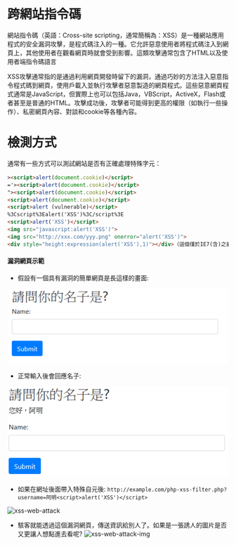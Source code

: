 # 跨網站指令碼
網站指令碼（英語：Cross-site scripting，通常簡稱為：XSS）是一種網站應用程式的安全漏洞攻擊，是程式碼注入的一種。它允許惡意使用者將程式碼注入到網頁上，其他使用者在觀看網頁時就會受到影響。這類攻擊通常包含了HTML以及使用者端指令碼語言

XSS攻擊通常指的是通過利用網頁開發時留下的漏洞，通過巧妙的方法注入惡意指令程式碼到網頁，使用戶載入並執行攻擊者惡意製造的網頁程式。這些惡意網頁程式通常是JavaScript，但實際上也可以包括Java，VBScript，ActiveX，Flash或者甚至是普通的HTML。攻擊成功後，攻擊者可能得到更高的權限（如執行一些操作）、私密網頁內容、對談和cookie等各種內容。

# 檢測方式
通常有一些方式可以測試網站是否有正確處理特殊字元：
```html
><script>alert(document.cookie)</script>
='><script>alert(document.cookie)</script>
"><script>alert(document.cookie)</script>
<script>alert(document.cookie)</script>
<script>alert (vulnerable)</script>
%3Cscript%3Ealert('XSS')%3C/script%3E
<script>alert('XSS')</script>
<img src="javascript:alert('XSS')">
<img src="http://xxx.com/yyy.png" onerror="alert('XSS')">
<div style="height:expression(alert('XSS'),1)"></div>（這個僅於IE7(含)之前有效）
```

#### 漏洞網頁示範
- 假設有一個具有漏洞的簡單網頁是長這樣的畫面:

![xss-web](/images/xss-web.PNG)

- 正常輸入後會回應名子:

![xss-web-name](/images/xss-web-name.PNG)

- 如果在網址後面帶入特殊自元後: 
```http://example.com/php-xss-filter.php?username=阿明<script>alert('XSS')</script>```

![xss-web-attack](/images/xss-web-attack.PNG)
- 駭客就能透過這個漏洞網頁，傳送資訊給別人了。如果是一張誘人的圖片是否又更讓人想點進去看呢?
![xss-web-attack-img](/images/xss-web-attack-img.PNG)

